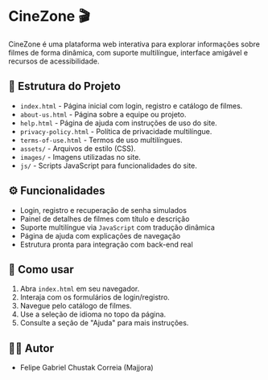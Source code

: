 # CineZone 🎬

CineZone é uma plataforma web interativa para explorar informações sobre filmes de forma dinâmica, com suporte multilíngue, interface amigável e recursos de acessibilidade.

## 📁 Estrutura do Projeto

- `index.html` - Página inicial com login, registro e catálogo de filmes.
- `about-us.html` - Página sobre a equipe ou projeto.
- `help.html` - Página de ajuda com instruções de uso do site.
- `privacy-policy.html` - Política de privacidade multilíngue.
- `terms-of-use.html` - Termos de uso multilíngues.
- `assets/` - Arquivos de estilo (CSS).
- `images/` - Imagens utilizadas no site.
- `js/` - Scripts JavaScript para funcionalidades do site.

## ⚙️ Funcionalidades

- Login, registro e recuperação de senha simulados
- Painel de detalhes de filmes com título e descrição
- Suporte multilíngue via `JavaScript` com tradução dinâmica
- Página de ajuda com explicações de navegação
- Estrutura pronta para integração com back-end real

## 📌 Como usar

1. Abra `index.html` em seu navegador.
2. Interaja com os formulários de login/registro.
3. Navegue pelo catálogo de filmes.
4. Use a seleção de idioma no topo da página.
5. Consulte a seção de "Ajuda" para mais instruções.

## 🧑‍💻 Autor

- Felipe Gabriel Chustak Correia (Majjora)
